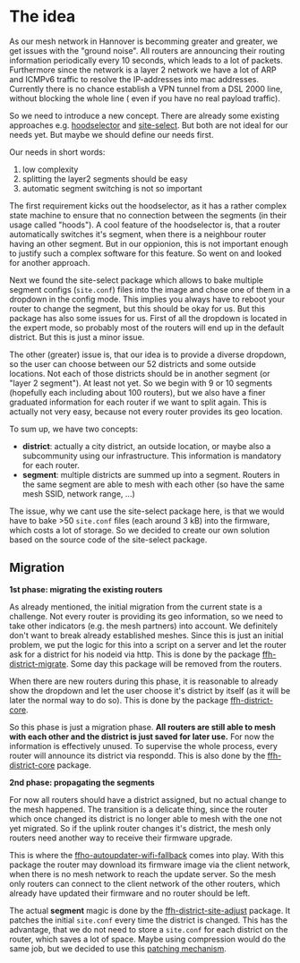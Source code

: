 The idea
========

As our mesh network in Hannover is becomming greater and greater, we get issues
with the "ground noise". All routers are announcing their routing information
periodically every 10 seconds, which leads to a lot of packets. Furthermore since
the network is a layer 2 network we have a lot of ARP and ICMPv6 traffic to
resolve the IP-addresses into mac addresses. Currently there is no chance
establish a VPN tunnel from a DSL 2000 line, without blocking the whole line (
even if you have no real payload traffic).

So we need to introduce a new concept. There are already some existing
approaches e.g. [hoodselector](https://github.com/freifunk-gluon/gluon/pull/997)
and [site-select](https://github.com/freifunk-gluon/gluon/pull/1003). But both
are not ideal for our needs yet. But maybe we should define our needs first.

Our needs in short words:
1. low complexity
2. splitting the layer2 segments should be easy
3. automatic segment switching is not so important

The first requirement kicks out the hoodselector, as it has a rather complex
state machine to ensure that no connection between the segments (in their
usage called "hoods"). A cool feature of the hoodselector is, that a router
automatically switches it's segment, when there is a neighbour router having
an other segment. But in our oppionion, this is not important enough to justify
such a complex software for this feature. So went on and looked for another
approach.

Next we found the site-select package which allows to bake multiple segment
configs (`site.conf`) files into the image and chose one of them in a dropdown
in the config mode. This implies you always have to reboot your router to change
the segment, but this should be okay for us. But this package has also some
issues for us. First of all the dropdown is located in the expert mode, so
probably most of the routers will end up in the default district. But this is
just a minor issue.

The other (greater) issue is, that our idea is to provide a diverse dropdown, so
the user can choose between our 52 districts and some outside locations. Not
each of those districts should be in another segment (or "layer 2 segment"). At
least not yet. So we begin with 9 or 10 segments (hopefully each including about
100 routers), but we also have a finer graduated information for each router
if we want to split again. This is actually not very easy, because not every
router provides its geo location.

To sum up, we have two concepts:
- **district**: actually a city district, an outside location, or maybe also a
  subcommunity using our infrastructure. This information is mandatory for each
  router.
- **segment**: multiple districts are summed up into a segment. Routers in the
  same segment are able to mesh with each other (so have the same mesh SSID,
  network range, ...)

The issue, why we cant use the site-select package here, is that we would have
to bake >50 `site.conf` files (each around 3 kB) into the firmware, which costs
a lot of storage. So we decided to create our own solution based on the source
code of the site-select package.

Migration
---------

**1st phase: migrating the existing routers**

As already mentioned, the initial migration from the current state is a
challenge. Not every router is providing its geo information, so we need to take
other indicators (e.g. the mesh partners) into account. We definitely don't want
to break already established meshes. Since this is just an initial problem, we
put the logic for this into a script on a server and let the router ask for a
district for his nodeid via http. This is done by the package
[ffh-district-migrate](https://github.com/freifunkh/ffh-packages/tree/master/ffh-district-migrate).
Some day this package will be removed from the routers.

When there are new routers during this phase, it is reasonable to already show
the dropdown and let the user choose it's district by itself (as it will be
later the normal way to do so). This is done by the package
[ffh-district-core](https://github.com/freifunkh/ffh-packages/tree/master/ffh-district-core).

So this phase is just a migration phase. **All routers are still able to mesh with
each other and the district is just saved for later use.** For now the information
is effectively unused. To supervise the whole process, every router will
announce its district via respondd. This is also done by the
[ffh-district-core](https://github.com/freifunkh/ffh-packages/tree/master/ffh-district-core)
package.

**2nd phase: propagating the segments**

For now all routers should have a district assigned, but no actual change to the
mesh happened. The transition is a delicate thing, since the router which once
changed its district is no longer able to mesh with the one not yet migrated. So
if the uplink router changes it's district, the mesh only routers need another
way to receive their firmware upgrade.

This is where the [ffho-autoupdater-wifi-fallback](https://git.c3pb.de/freifunk-pb/ffho-packages/tree/master/ffho/ffho-autoupdater-wifi-fallback)
comes into play. With this package the router may download its firmware image
via the client network, when there is no mesh network to reach the update server.
So the mesh only routers can connect to the client network of the other routers,
which already have updated their firmware and no router should be left.

The actual **segment** magic is done by the
[ffh-district-site-adjust](https://github.com/freifunkh/ffh-packages/tree/master/ffh-district-site-adjust)
package. It patches the initial `site.conf` every time the district is changed.
This has the advantage, that we do not need to store a `site.conf` for each
district on the router, which saves a lot of space. Maybe using compression would
do the same job, but we decided to use this
[patching mechanism](https://github.com/freifunkh/ffh-packages/blob/master/ffh-district-site-adjust/files/lib/gluon/upgrade/002-adjust-site-config).

